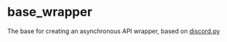 # base_wrapper

 The base for creating an asynchronous API wrapper, based on [discord.py](https://github.com/Rapptz/discord.py)
